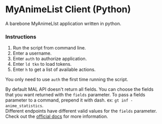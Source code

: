 # MyAnimeList Client (Python)
A barebone MyAnimeLIst application written in python.

### Instructions
1. Run the script from command line.  
2. Enter a username.  
3. Enter `auth` to authorize application.  
4. Enter `ld tkn` to load tokens.  
5. Enter `h` to get a list of available actions.  

You only need to use `auth` the first time running the script.  

By default MAL API doesn't return all fields. You can choose the fields  
that you want returned with the `fields` parameter. To pass a fields parameter 
to a command, prepend it with dash. ex: `gt inf -anime_statistics`.  
Different endpoints have different valid values for the `fields` parameter.  
Check out the [official docs](https://myanimelist.net/apiconfig/references/api/v2) for more information.

